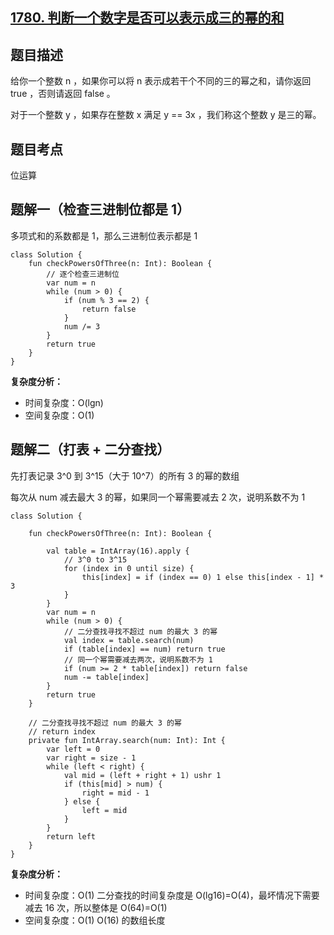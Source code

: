 ## [1780. 判断一个数字是否可以表示成三的幂的和](https://leetcode.cn/problems/check-if-number-is-a-sum-of-powers-of-three/submissions/390002605/)

## 题目描述

给你一个整数 n ，如果你可以将 n 表示成若干个不同的三的幂之和，请你返回 true ，否则请返回 false 。

对于一个整数 y ，如果存在整数 x 满足 y == 3x ，我们称这个整数 y 是三的幂。

## 题目考点

位运算

## 题解一（检查三进制位都是 1）

多项式和的系数都是 1，那么三进制位表示都是 1
 
```
class Solution {
    fun checkPowersOfThree(n: Int): Boolean {
        // 逐个检查三进制位
        var num = n
        while (num > 0) {
            if (num % 3 == 2) {
                return false
            }
            num /= 3
        }
        return true
    }
}
```

**复杂度分析：**

- 时间复杂度：O(lgn)
- 空间复杂度：O(1) 

## 题解二（打表 + 二分查找）

先打表记录 3^0 到 3^15（大于 10^7）的所有 3 的幂的数组

每次从 num 减去最大 3 的幂，如果同一个幂需要减去 2 次，说明系数不为 1
 
```
class Solution {

    fun checkPowersOfThree(n: Int): Boolean {

        val table = IntArray(16).apply {
            // 3^0 to 3^15
            for (index in 0 until size) {
                this[index] = if (index == 0) 1 else this[index - 1] * 3
            }
        }
        var num = n
        while (num > 0) {
            // 二分查找寻找不超过 num 的最大 3 的幂
            val index = table.search(num)
            if (table[index] == num) return true
            // 同一个幂需要减去两次，说明系数不为 1
            if (num >= 2 * table[index]) return false
            num -= table[index]
        }
        return true
    }

    // 二分查找寻找不超过 num 的最大 3 的幂
    // return index
    private fun IntArray.search(num: Int): Int {
        var left = 0
        var right = size - 1
        while (left < right) {
            val mid = (left + right + 1) ushr 1
            if (this[mid] > num) {
                right = mid - 1
            } else {
                left = mid
            }
        }
        return left
    }
}
```

**复杂度分析：**

- 时间复杂度：O(1) 二分查找的时间复杂度是 O(lg16)=O(4)，最坏情况下需要减去 16 次，所以整体是 O(64)=O(1)
- 空间复杂度：O(1) O(16) 的数组长度
